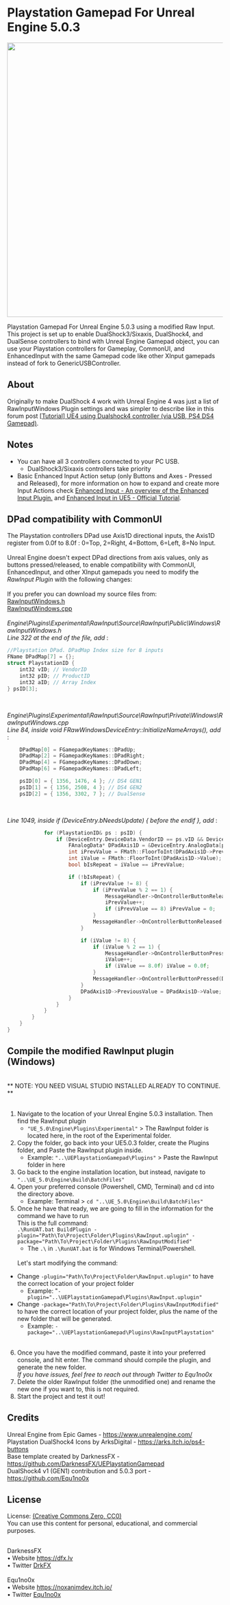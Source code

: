 # Playstation Gamepad For Unreal Engine 5.0.3

<img src="https://cdn.discordapp.com/attachments/1185312433024282764/1212595159053639811/UEPlaystationGamepad.png?ex=65f2683e&is=65dff33e&hm=c17c1acf1280e9b9d4100925aaf68d7cf65ba8441d1eb7e222614f8746420cce&" width="640px" /> <br/>

Playstation Gamepad For Unreal Engine 5.0.3 using a modified Raw Input. This project is set up to enable DualShock3/Sixaxis, DualShock4, and DualSense controllers to bind with Unreal Engine Gamepad object, you can use your Playstation controllers for Gameplay, CommonUI, and EnhancedInput with the same Gamepad code like other XInput gamepads instead of fork to GenericUSBController.<br/>

## About

Originally to make DualShock 4 work with Unreal Engine 4 was just a list of RawInputWindows Plugin settings and was simpler to describe like in this forum post <a href="https://forums.unrealengine.com/t/tutorial-ue4-using-dualshock4-controller-via-usb-ps4-ds4-gamepad/133314" target="_blank">[Tutorial] UE4 using Dualshock4 controller (via USB, PS4 DS4 Gamepad)</a>.<br/>

## Notes

- You can have all 3 controllers connected to your PC USB.
  - DualShock3/Sixaxis controllers take priority
- Basic Enhanced Input Action setup (only Buttons and Axes - Pressed and Released), for more information on how to expand and create more Input Actions check <a href="https://docs.unrealengine.com/5.1/en-US/enhanced-input-in-unreal-engine/" target="_blank">Enhanced Input - An overview of the Enhanced Input Plugin.</a> and <a href="https://dev.epicgames.com/community/learning/tutorials/eD13/unreal-engine-enhanced-input-in-ue5" target="_blank">Enhanced Input in UE5 - Official Tutorial</a>.<br/>

## DPad compatibility with CommonUI

The Playstation controllers DPad use Axis1D directional inputs, the Axis1D register from 0.0f to 8.0f : 0=Top, 2=Right, 4=Bottom, 6=Left, 8=No Input.<br/><br/>
Unreal Engine doesn't expect DPad directions from axis values, only as buttons pressed/released, to enable compatibility with CommonUI, EnhancedInput, and other XInput gamepads you need to modify the _RawInput Plugin_ with the following changes:<br/><br/>
If you prefer you can download my source files from:<br/>
<a href="https://github.com/Equ1no0x/UEPlaystationGamepad/blob/5.0.3/.git_files/RawInputWindows.h" target="_blank">RawInputWindows.h</a><br/>
<a href="https://github.com/Equ1no0x/UEPlaystationGamepad/blob/5.0.3/.git_files/RawInputWindows.cpp" target="_blank">RawInputWindows.cpp</a><br/>
<br/>
_Engine\Plugins\Experimental\RawInput\Source\RawInput\Public\Windows\RawInputWindows.h_<br/>
_Line 322 at the end of the file, add_ :<br/>

```c++
//Playstation DPad. DPadMap Index size for 8 inputs
FName DPadMap[7] = {};
struct PlaystationID {
	int32 vID; // VendorID
	int32 pID; // ProductID
	int32 aID; // Array Index
} psID[3];
```

<br/>

_Engine\Plugins\Experimental\RawInput\Source\RawInput\Private\Windows\RawInputWindows.cpp_<br/>
_Line 84, inside void FRawWindowsDeviceEntry::InitializeNameArrays(), add_ : <br/>

```c++
	DPadMap[0] = FGamepadKeyNames::DPadUp;
	DPadMap[2] = FGamepadKeyNames::DPadRight;
	DPadMap[4] = FGamepadKeyNames::DPadDown;
	DPadMap[6] = FGamepadKeyNames::DPadLeft;

	psID[0] = { 1356, 1476, 4 }; // DS4 GEN1
	psID[1] = { 1356, 2508, 4 }; // DS4 GEN2
	psID[2] = { 1356, 3302, 7 }; // DualSense
```

<br/>

_Line 1049, inside if (DeviceEntry.bNeedsUpdate) { before the endif }, add_ : <br/>

```c++
			for (PlaystationID& ps : psID) {
				if (DeviceEntry.DeviceData.VendorID == ps.vID && DeviceEntry.DeviceData.ProductID == ps.pID) {
					FAnalogData* DPadAxis1D = &DeviceEntry.AnalogData[ps.aID];
					int iPrevValue = FMath::FloorToInt(DPadAxis1D->PreviousValue);
					int iValue = FMath::FloorToInt(DPadAxis1D->Value);
					bool bIsRepeat = iValue == iPrevValue;

					if (!bIsRepeat) {
						if (iPrevValue != 8) {
							if (iPrevValue % 2 == 1) {
								MessageHandler->OnControllerButtonReleased(DPadMap[iPrevValue - 1], 0, bIsRepeat);
								iPrevValue++;
								if (iPrevValue == 8) iPrevValue = 0;
							}
							MessageHandler->OnControllerButtonReleased(DPadMap[iPrevValue], 0, bIsRepeat);
						}

						if (iValue != 8) {
							if (iValue % 2 == 1) {
								MessageHandler->OnControllerButtonPressed(DPadMap[iValue - 1], 0, bIsRepeat);
								iValue++;
								if (iValue == 8.0f) iValue = 0.0f;
							}
							MessageHandler->OnControllerButtonPressed(DPadMap[iValue], 0, bIsRepeat);
						}
						DPadAxis1D->PreviousValue = DPadAxis1D->Value;
					}
				}
			}
		}
	}
}
```

## Compile the modified RawInput plugin (Windows)

<br/>
** NOTE: YOU NEED VISUAL STUDIO INSTALLED ALREADY TO CONTINUE. **<br/>
<br/>

1. Navigate to the location of your Unreal Engine 5.0.3 installation. Then find the RawInput plugin <br/>
   - `"UE_5.0\Engine\Plugins\Experimental"` > The RawInput folder is located here, in the root of the Experimental folder. <br/>
2. Copy the folder, go back into your UE5.0.3 folder, create the Plugins folder, and Paste the RawInput plugin inside. <br/>
   - Example: `"..\UEPlaystationGamepad\Plugins"` > Paste the RawInput folder in here <br/>
3. Go back to the engine installation location, but instead, navigate to `"..\UE_5.0\Engine\Build\BatchFiles"` <br/>
4. Open your preferred console (Powershell, CMD, Terminal) and cd into the directory above. <br/>
   - Example: Terminal > `cd "..\UE_5.0\Engine\Build\BatchFiles"` <br/>
5. Once he have that ready, we are going to fill in the information for the command we have to run <br/>
   This is the full command: <br/>
   `.\RunUAT.bat BuildPlugin -plugin="Path\To\Project\Folder\Plugins\RawInput.uplugin" -package="Path\To\Project\Folder\Plugins\RawInputModified"` <br/>
   - The `.\` in `.\RunUAT.bat` is for Windows Terminal/Powershell. <br/>
	<br/>
   Let's start modifying the command:
	<br/>
- Change `-plugin="Path\To\Project\Folder\RawInput.uplugin"` to have the correct location of your project folder <br/>
  - Example: "`-plugin="..\UEPlaystationGamepad\Plugins\RawInput.uplugin"` <br/>
- Change `-package="Path\To\Project\Folder\Plugins\RawInputModified"` to have the correct location of your project folder, plus the name of the new folder that will be generated.
  - Example: `-package="..\UEPlaystationGamepad\Plugins\RawInputPlaystation"` <br/><br/>

6. Once you have the modified command, paste it into your preferred console, and hit enter. The command should compile the plugin, and generate the new folder. <br/>
_If you have issues, feel free to reach out through Twitter to Equ1no0x_ <br/>
7. Delete the older RawInput folder (the unmodified one) and rename the new one if you want to, this is not required. <br/>
8. Start the project and test it out!

## Credits

Unreal Engine from Epic Games - https://www.unrealengine.com/ <br/>
Playstation DualShock4 Icons by ArksDigital - https://arks.itch.io/ps4-buttons <br/>
Base template created by DarknessFX - https://github.com/DarknessFX/UEPlaystationGamepad <br/>
DualShock4 v1 (GEN1) contribution and 5.0.3 port - https://github.com/Equ1no0x

## License

License: <a href="http://creativecommons.org/publicdomain/zero/1.0/" target="_blank">(Creative Commons Zero, CC0)</a>
<br/>
You can use this content for personal, educational, and commercial purposes.

##

DarknessFX
<br/>
• Website <a href="https://dfx.lv" target="_blank">https://dfx.lv</a> <br/>
• Twitter <a href="https://twitter.com/DrkFX" target="_blank">DrkFX</a> <br/><br/>
Equ1no0x
<br/>
• Website <a href="https://noxanimdev.itch.io/" target="_blank">https://noxanimdev.itch.io/</a> <br/>
• Twitter <a href="https://twitter.com/Equ1no0x" target="_blank">Equ1no0x</a> <br/>

